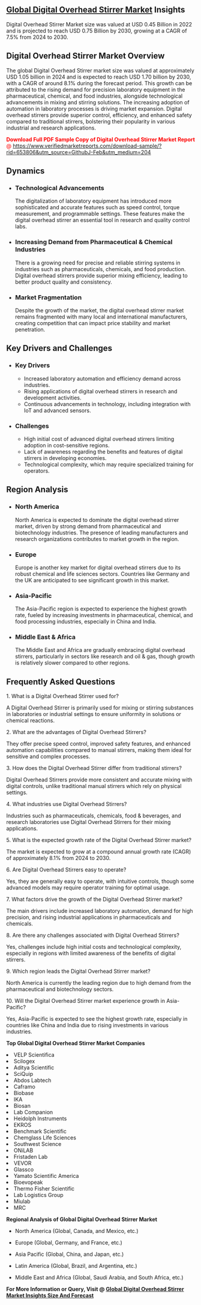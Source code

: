 <h2><a href="https://www.verifiedmarketreports.com/download-sample/?rid=653806&amp;utm_source=GithubJ&amp;utm_medium=204" target="_blank">Global Digital Overhead Stirrer Market</a> Insights</h2><p>Digital Overhead Stirrer Market size was valued at USD 0.45 Billion in 2022 and is projected to reach USD 0.75 Billion by 2030, growing at a CAGR of 7.5% from 2024 to 2030.</p><p> <h2>Digital Overhead Stirrer Market Overview</h2> <p>The global Digital Overhead Stirrer market size was valued at approximately USD 1.05 billion in 2024 and is expected to reach USD 1.70 billion by 2030, with a CAGR of around 8.1% during the forecast period. This growth can be attributed to the rising demand for precision laboratory equipment in the pharmaceutical, chemical, and food industries, alongside technological advancements in mixing and stirring solutions. The increasing adoption of automation in laboratory processes is driving market expansion. Digital overhead stirrers provide superior control, efficiency, and enhanced safety compared to traditional stirrers, bolstering their popularity in various industrial and research applications.</p> <p><p><span class=""><span style="color: #ff0000;"><strong>Download Full PDF Sample Copy of Digital Overhead Stirrer Market Report</strong> @ </span><a href="https://www.verifiedmarketreports.com/download-sample/?rid=653806&amp;utm_source=GithubJ-Feb&amp;utm_medium=204" target="_blank">https://www.verifiedmarketreports.com/download-sample/?rid=653806&amp;utm_source=GithubJ-Feb&amp;utm_medium=204</a></span></p></p> <h2>Dynamics</h2> <ul> <li><h3>Technological Advancements</h3>The digitalization of laboratory equipment has introduced more sophisticated and accurate features such as speed control, torque measurement, and programmable settings. These features make the digital overhead stirrer an essential tool in research and quality control labs.</li> <li><h3>Increasing Demand from Pharmaceutical & Chemical Industries</h3>There is a growing need for precise and reliable stirring systems in industries such as pharmaceuticals, chemicals, and food production. Digital overhead stirrers provide superior mixing efficiency, leading to better product quality and consistency.</li> <li><h3>Market Fragmentation</h3>Despite the growth of the market, the digital overhead stirrer market remains fragmented with many local and international manufacturers, creating competition that can impact price stability and market penetration.</li> </ul> <h2>Key Drivers and Challenges</h2> <ul> <li><h3>Key Drivers</h3> <ul> <li>Increased laboratory automation and efficiency demand across industries.</li> <li>Rising applications of digital overhead stirrers in research and development activities.</li> <li>Continuous advancements in technology, including integration with IoT and advanced sensors.</li> </ul> </li> <li><h3>Challenges</h3> <ul> <li>High initial cost of advanced digital overhead stirrers limiting adoption in cost-sensitive regions.</li> <li>Lack of awareness regarding the benefits and features of digital stirrers in developing economies.</li> <li>Technological complexity, which may require specialized training for operators.</li> </ul> </li> </ul> <h2>Region Analysis</h2> <ul> <li><h3>North America</h3>North America is expected to dominate the digital overhead stirrer market, driven by strong demand from pharmaceutical and biotechnology industries. The presence of leading manufacturers and research organizations contributes to market growth in the region.</li> <li><h3>Europe</h3>Europe is another key market for digital overhead stirrers due to its robust chemical and life sciences sectors. Countries like Germany and the UK are anticipated to see significant growth in this market.</li> <li><h3>Asia-Pacific</h3>The Asia-Pacific region is expected to experience the highest growth rate, fueled by increasing investments in pharmaceutical, chemical, and food processing industries, especially in China and India.</li> <li><h3>Middle East & Africa</h3>The Middle East and Africa are gradually embracing digital overhead stirrers, particularly in sectors like research and oil & gas, though growth is relatively slower compared to other regions.</li> </ul> <h2>Frequently Asked Questions</h2> <p>1. What is a Digital Overhead Stirrer used for?</p> <p>A Digital Overhead Stirrer is primarily used for mixing or stirring substances in laboratories or industrial settings to ensure uniformity in solutions or chemical reactions.</p> <p>2. What are the advantages of Digital Overhead Stirrers?</p> <p>They offer precise speed control, improved safety features, and enhanced automation capabilities compared to manual stirrers, making them ideal for sensitive and complex processes.</p> <p>3. How does the Digital Overhead Stirrer differ from traditional stirrers?</p> <p>Digital Overhead Stirrers provide more consistent and accurate mixing with digital controls, unlike traditional manual stirrers which rely on physical settings.</p> <p>4. What industries use Digital Overhead Stirrers?</p> <p>Industries such as pharmaceuticals, chemicals, food & beverages, and research laboratories use Digital Overhead Stirrers for their mixing applications.</p> <p>5. What is the expected growth rate of the Digital Overhead Stirrer market?</p> <p>The market is expected to grow at a compound annual growth rate (CAGR) of approximately 8.1% from 2024 to 2030.</p> <p>6. Are Digital Overhead Stirrers easy to operate?</p> <p>Yes, they are generally easy to operate, with intuitive controls, though some advanced models may require operator training for optimal usage.</p> <p>7. What factors drive the growth of the Digital Overhead Stirrer market?</p> <p>The main drivers include increased laboratory automation, demand for high precision, and rising industrial applications in pharmaceuticals and chemicals.</p> <p>8. Are there any challenges associated with Digital Overhead Stirrers?</p> <p>Yes, challenges include high initial costs and technological complexity, especially in regions with limited awareness of the benefits of digital stirrers.</p> <p>9. Which region leads the Digital Overhead Stirrer market?</p> <p>North America is currently the leading region due to high demand from the pharmaceutical and biotechnology sectors.</p> <p>10. Will the Digital Overhead Stirrer market experience growth in Asia-Pacific?</p> <p>Yes, Asia-Pacific is expected to see the highest growth rate, especially in countries like China and India due to rising investments in various industries.</p> </p><p><strong>Top Global Digital Overhead Stirrer Market Companies</strong></p><div data-test-id=""><p><li>VELP Scientifica</li><li> Scilogex</li><li> Aditya Scientific</li><li> SciQuip</li><li> Abdos Labtech</li><li> Caframo</li><li> Biobase</li><li> IKA</li><li> Biosan</li><li> Lab Companion</li><li> Heidolph Instruments</li><li> EKROS</li><li> Benchmark Scientific</li><li> Chemglass Life Sciences</li><li> Southwest Science</li><li> ONiLAB</li><li> Fristaden Lab</li><li> VEVOR</li><li> Glassco</li><li> Yamato Scientific America</li><li> Bioevopeak</li><li> Thermo Fisher Scientific</li><li> Lab Logistics Group</li><li> Miulab</li><li> MRC</li></p><div><strong>Regional Analysis of&nbsp;Global Digital Overhead Stirrer Market</strong></div><ul><li dir="ltr"><p dir="ltr">North America&nbsp;(Global, Canada, and Mexico, etc.)</p></li><li dir="ltr"><p dir="ltr">Europe (Global, Germany, and France, etc.)</p></li><li dir="ltr"><p dir="ltr">Asia Pacific&nbsp;(Global, China, and Japan, etc.)</p></li><li dir="ltr"><p dir="ltr">Latin America&nbsp;(Global, Brazil, and Argentina, etc.)</p></li><li dir="ltr">Middle East and Africa&nbsp;(Global, Saudi Arabia, and South Africa, etc.)</li></ul><p><strong>For More Information or Query, Visit @&nbsp;</strong><strong><a href="https://www.verifiedmarketreports.com/product/digital-overhead-stirrer-market/?utm_source=GithubJ&amp;utm_medium=204" target="_blank">Global Digital Overhead Stirrer Market Insights Size And Forecast</a></strong></p></div>
